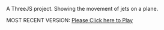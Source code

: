 A ThreeJS project. Showing the movement of jets on a plane.

MOST RECENT VERSION: [Please Click here to Play](https://rawcdn.githack.com/alperenbutun/free-time-project/226d5fe/index.html)
